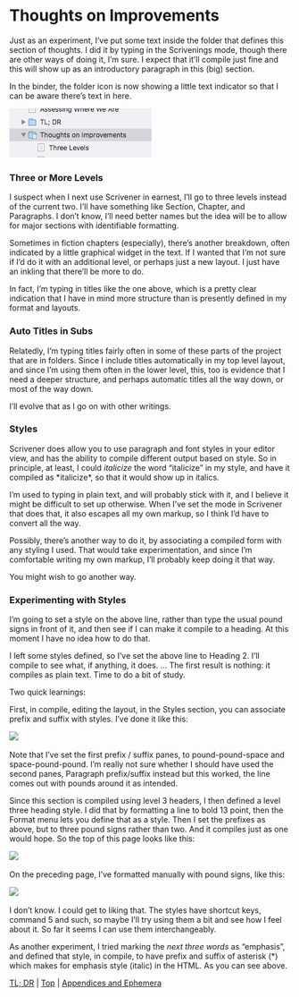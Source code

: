 # Thoughts on Improvements #


Just as an experiment, I’ve put some text inside the folder that defines this section of thoughts. I did it by typing in the Scrivenings mode, though there are other ways of doing it, I’m sure. I expect that it’ll compile just fine and this will show up as an introductory paragraph in this (big) section.

In the binder, the folder icon is now showing a little text indicator so that I can be aware there’s text in here.

![ScreenShot2018-06-23at60600AM.png](ScreenShot2018-06-23at60600AM.png)  

### Three or More Levels

I suspect when I next use Scrivener in earnest, I’ll go to three levels instead of the current two. I’ll have something like Section, Chapter, and Paragraphs. I don’t know, I’ll need better names but the idea will be to allow for major sections with identifiable formatting.

Sometimes in fiction chapters (especially), there’s another breakdown, often indicated by a little graphical widget in the text. If I wanted that I’m not sure if I’d do it with an additional level, or perhaps just a new layout. I just have an inkling that there’ll be more to do.

In fact, I’m typing in titles like the one above, which is a pretty clear indication that I have in mind more structure than is presently defined in my format and layouts.  

### Auto Titles in Subs

Relatedly, I’m typing titles fairly often in some of these parts of the project that are in folders. Since I include titles automatically in my top level layout, and since I’m using them often in the lower level, this, too is evidence that I need a deeper structure, and perhaps automatic titles all the way down, or most of the way down.

I’ll evolve that as I go on with other writings.  

### Styles

Scrivener does allow you to use paragraph and font styles in your editor view, and has the ability to compile different output based on style. So in principle, at least, I could *italicize* the word “italicize” in my style, and have it compiled as \*italicize\*, so that it would show up in italics. 

I’m used to typing in plain text, and will probably stick with it, and I believe it might be difficult to set up otherwise. When I’ve set the mode in Scrivener that does that, it also escapes all my own markup, so I think I’d have to convert all the way. 

Possibly, there’s another way to do it, by associating a compiled form with any styling I used. That would take experimentation, and since I’m comfortable writing my own markup, I’ll probably keep doing it that way.

You might wish to go another way.  

### Experimenting with Styles ###

I’m going to set a style on the above line, rather than type the usual pound signs in front of it, and then see if I can make it compile to a heading. At this moment I have no idea how to do that.

I left some styles defined, so I’ve set the above line to Heading 2. I’ll compile to see what, if anything, it does. … The first result is nothing: it compiles as plain text. Time to do a bit of study.

Two quick learnings:

First, in compile, editing the layout, in the Styles section, you can associate prefix and suffix with styles. I’ve done it like this:

![][ScreenShot2018-06-24at92104PM]

Note that I’ve set the first prefix / suffix panes, to pound-pound-space and space-pound-pound. I’m really not sure whether I should have used the second panes, Paragraph prefix/suffix instead but this worked, the line comes out with pounds around it as intended.

Since this section is compiled using level 3 headers, I then defined a level three heading style. I did that by formatting a line to bold 13 point, then the Format menu lets you define that as a style. Then I set the prefixes as above, but to three pound signs rather than two. And it compiles just as one would hope.  So the top of this page looks like this:

![][ScreenShot2018-06-24at92825PM]

On the preceding page, I’ve formatted manually with pound signs, like this:

![][ScreenShot2018-06-24at92908PM]

I don’t know. I could get to liking that. The styles have shortcut keys, command 5 and such, so maybe I’ll try using them a bit and see how I feel about it. So far it seems I can use them interchangeably.

As another experiment, I tried marking the *next three words* as “emphasis”, and defined that style, in compile, to have prefix and suffix of asterisk (\*) which makes for emphasis style (italic) in the HTML. As you can see above.



[TL; DR](21.html) | [Top](index.html) | [Appendices and Ephemera](23.html)




[ScreenShot2018-06-17at54341AM]: ScreenShot2018-06-17at54341AM.png

[ScreenShot2018-06-15at34845AM]: ScreenShot2018-06-15at34845AM.png

[ScreenShot2018-06-15at35655AM]: ScreenShot2018-06-15at35655AM.png

[ScreenShot2018-06-15at35933AM]: ScreenShot2018-06-15at35933AM.png

[ScreenShot2018-06-15at41513AM]: ScreenShot2018-06-15at41513AM.png

[ScreenShot2018-06-15at43151AM]: ScreenShot2018-06-15at43151AM.png

[ScreenShot2018-06-15at43300AM]: ScreenShot2018-06-15at43300AM.png

[ScreenShot2018-06-15at43419AM]: ScreenShot2018-06-15at43419AM.png

[ScreenShot2018-06-15at43550AM]: ScreenShot2018-06-15at43550AM.png

[ScreenShot2018-06-15at45351AM]: ScreenShot2018-06-15at45351AM.png

[ScreenShot2018-06-15at45543AM]: ScreenShot2018-06-15at45543AM.png

[ScreenShot2018-06-15at50722AM]: ScreenShot2018-06-15at50722AM.png

[ScreenShot2018-06-15at51250AM]: ScreenShot2018-06-15at51250AM.png

[ScreenShot2018-06-15at51454AM]: ScreenShot2018-06-15at51454AM.png

[ScreenShot2018-06-15at92421AM]: ScreenShot2018-06-15at92421AM.png

[ScreenShot2018-06-15at95953AM]: ScreenShot2018-06-15at95953AM.png

[ScreenShot2018-06-16at74710AM]: ScreenShot2018-06-16at74710AM.png

[ScreenShot2018-06-17at64119AM]: ScreenShot2018-06-17at64119AM.png

[ScreenShot2018-06-17at70530AM]: ScreenShot2018-06-17at70530AM.png

[ScreenShot2018-06-17at81328PM]: ScreenShot2018-06-17at81328PM.png

[ScreenShot2018-06-18at94526AM]: ScreenShot2018-06-18at94526AM.png

[ScreenShot2018-06-19at80328PM]: ScreenShot2018-06-19at80328PM.png

[ScreenShot2018-06-22at101952AM]: ScreenShot2018-06-22at101952AM.png

[ScreenShot2018-06-22at102316AM]: ScreenShot2018-06-22at102316AM.png

[ScreenShot2018-06-22at103031AM]: ScreenShot2018-06-22at103031AM.png

[ScreenShot2018-06-22at103054AM]: ScreenShot2018-06-22at103054AM.png

[ScreenShot2018-06-22at103500AM]: ScreenShot2018-06-22at103500AM.png

[ScreenShot2018-06-22at104957AM]: ScreenShot2018-06-22at104957AM.png

[ScreenShot2018-06-22at110544AM]: ScreenShot2018-06-22at110544AM.png

[ScreenShot2018-06-23at52634AM]: ScreenShot2018-06-23at52634AM.png

[ScreenShot2018-06-24at92104PM]: ScreenShot2018-06-24at92104PM.png

[ScreenShot2018-06-24at92825PM]: ScreenShot2018-06-24at92825PM.png

[ScreenShot2018-06-24at92908PM]: ScreenShot2018-06-24at92908PM.png

[ScreenShot2018-06-17at60628AM]: ScreenShot2018-06-17at60628AM.png

